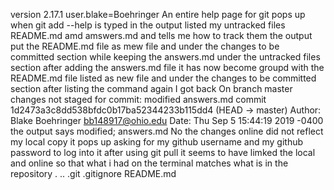 version 2.17.1
user.blake=Boehringer
An entire help page for git pops up when git add --help is typed in
the output listed my untracked files README.md amd amswers.md and tells me how to track them
the output put the README.md file as mew file and under the changes to be committed section while keeping the answers.md under the untracked files section
after adding the answers.md file it has now become groupd with the README.md file listed as new file and under the changes to be committed section
after listing the command again I got back On branch master changes not staged for commit: modified answers.md
commit 1d2473a3c8dd538bfdc0b17ba52344233b115dd4 (HEAD -> master) Author: Blake Boehringer <bb148917@ohio.edu> Date: Thu Sep 5 15:44:19 2019 -0400
the output says modified; answers.md
No the changes online did not reflect my local copy
it pops up asking for my github username and my github password to log into it
after using git pull it seems to have limked the local and online so that what i had on the terminal matches what is in the repository
. .. .git .gitignore README.md
